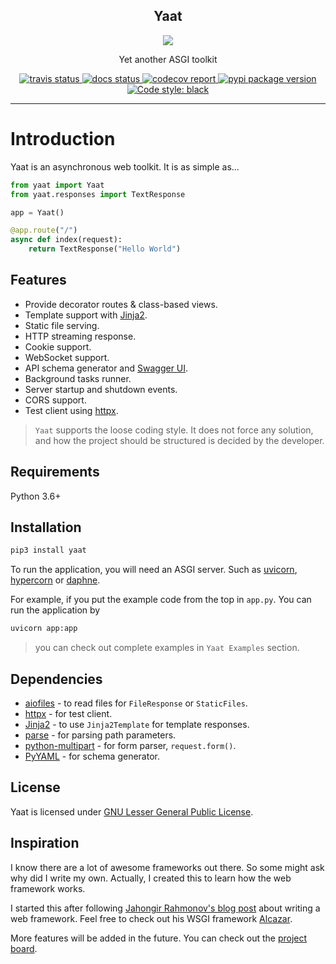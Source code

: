 <h2 align="center">Yaat</h2>
<p align="center">
    <img src="https://avatars0.githubusercontent.com/u/62506028?s=200&v=4">
</p>
<p align="center">Yet another ASGI toolkit</p>
<p align="center">
    <a href="https://travis-ci.org/github/yaat-project/yaat">
        <img src="https://travis-ci.org/yaat-project/yaat.svg?branch=master" alt="travis status"/>
    </a>
    <a href='https://yaat.readthedocs.io/en/latest/?badge=latest'>
        <img src='https://readthedocs.org/projects/yaat/badge/?version=latest' alt='docs status' />
    </a>
    <a href="https://codecov.io/gh/yaat-project/yaat/">
        <img src="https://codecov.io/gh/yaat-project/yaat/branch/master/graph/badge.svg" alt="codecov report"/>
    </a>
    <a href="https://pypi.org/project/yaat/">
        <img src="https://badge.fury.io/py/yaat.svg" alt="pypi package version">
    </a>
    <a href="https://github.com/psf/black">
        <img alt="Code style: black" src="https://img.shields.io/badge/code%20style-black-000000.svg">
    </a>
</p>

---

# Introduction

Yaat is an asynchronous web toolkit. It is as simple as...

```python
from yaat import Yaat
from yaat.responses import TextResponse

app = Yaat()

@app.route("/")
async def index(request):
    return TextResponse("Hello World")
```

## Features

- Provide decorator routes & class-based views.
- Template support with [Jinja2](https://jinja.palletsprojects.com/).
- Static file serving.
- HTTP streaming response.
- Cookie support.
- WebSocket support.
- API schema generator and [Swagger UI](https://swagger.io/tools/swagger-ui/).
- Background tasks runner.
- Server startup and shutdown events.
- CORS support.
- Test client using [httpx](https://www.python-httpx.org/).

> `Yaat` supports the loose coding style. It does not force any solution, and how the project should be structured is decided by the developer.

## Requirements

Python 3.6+

## Installation

```sh
pip3 install yaat
```

To run the application, you will need an ASGI server. Such as [uvicorn](https://www.uvicorn.org/), [hypercorn](https://pgjones.gitlab.io/hypercorn) or [daphne](https://github.com/django/daphne/).

For example, if you put the example code from the top in `app.py`. You can run the application by

```sh
uvicorn app:app
```

> you can check out complete examples in `Yaat Examples` section.

## Dependencies

- [aiofiles](https://github.com/Tinche/aiofiles) - to read files for `FileResponse` or `StaticFiles`.
- [httpx](https://www.python-httpx.org/) - for test client.
- [Jinja2](https://jinja.palletsprojects.com/) - to use `Jinja2Template` for template responses.
- [parse](https://github.com/r1chardj0n3s/parse) - for parsing path parameters.
- [python-multipart](http://andrew-d.github.io/python-multipart/) - for form parser, `request.form()`.
- [PyYAML](https://pyyaml.org/) - for schema generator.

## License

Yaat is licensed under [GNU Lesser General Public License](https://github.com/yaat-project/yaat/blob/master/LICENSE).

## Inspiration

I know there are a lot of awesome frameworks out there. So some might ask why did I write my own. Actually, I created this to learn how the web framework works.

I started this after following [Jahongir Rahmonov's blog post](https://rahmonov.me/posts/write-python-framework-part-one/) about writing a web framework. Feel free to check out his WSGI framework [Alcazar](https://github.com/rahmonov/alcazar).

More features will be added in the future. You can check out the [project board](https://github.com/yaat-project/yaat/projects/1).
